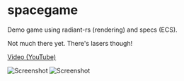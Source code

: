 # spacegame
Demo game using radiant-rs (rendering) and specs (ECS).

Not much there yet. There's lasers though!

[Video (YouTube)](https://www.youtube.com/watch?v=S9adpXv-BwM&index=3&list=PLz6zhQmaeK57f67Fjw3GyxUK5gzTzpZbM)

![Screenshot](https://sinesc.github.io/images/spacegame/screenshot2.png "Screenshot")
![Screenshot](https://sinesc.github.io/images/spacegame/screenshot1.png "Screenshot")
